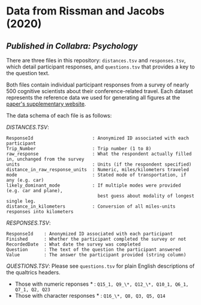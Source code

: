 # Data from Rissman and Jacobs (2020)
## _Published in Collabra: Psychology_

There are three files in this repository: `distances.tsv` and `responses.tsv`, which detail participant responses, and `questions.tsv` that provides a key to the question text.

Both files contain individual participant responses from a survey of nearly 500 cognitive scientists about their conference-related travel. Each dataset represents the reference data we used for generating all figures at the [paper's supplementary website](http://cogscitravel.github.io/survey/).

The data schema of each file is as follows:

_DISTANCES.TSV_:
```
ResponseId                      : Anonymized ID associated with each participant
Trip_Number                     : Trip number (1 to 8)
raw_response                    : What the respondent actually filled in, unchanged from the survey
units                           : Units (if the respondent specified)
distance_in_raw_response_units  : Numeric, miles/kilometers traveled
mode                            : Stated mode of transportation, if any (e.g. car)
likely_dominant_mode            : If multiple modes were provided (e.g. car and plane), 
                                  best guess about modality of longest single leg.
distance_in_kilometers          : Conversion of all miles-units responses into kilometers
```

_RESPONSES.TSV_:
```
ResponseId    : Anonymized ID associated with each participant
Finished      : Whether the participant completed the survey or not
RecordedDate  : What date the survey was completed
Question      : The text of the question the participant answered
Value         : The answer the participant provided (string column)
```

_QUESTIONS.TSV_:
Please see `questions.tsv` for plain English descriptions of the qualtrics headers.
* Those with numeric reponses * : `Q15_1, Q9_\*, Q12_\*, Q10_1, Q6_1, Q7_1, Q2, Q23`
* Those with character responses * : `Q16_\*, Q8, Q3, Q5, Q14`
